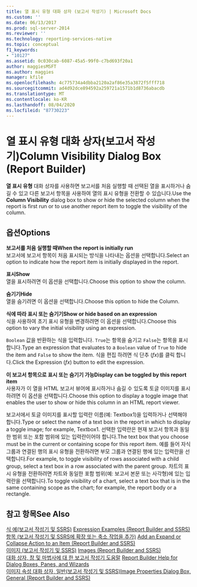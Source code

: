 ```yaml
---
title: 열 표시 유형 대화 상자 (보고서 작성기) | Microsoft Docs
ms.custom: ''
ms.date: 06/13/2017
ms.prod: sql-server-2014
ms.reviewer: ''
ms.technology: reporting-services-native
ms.topic: conceptual
f1_keywords:
- "10127"
ms.assetid: 0c030cab-6087-45a5-99f0-c7bd693f20a1
author: maggiesMSFT
ms.author: maggies
manager: kfile
ms.openlocfilehash: 4c775734a4dbba2120a2af86e35a3872f5fff718
ms.sourcegitcommit: ad4d92dce894592a259721a1571b1d8736abacdb
ms.translationtype: MT
ms.contentlocale: ko-KR
ms.lasthandoff: 08/04/2020
ms.locfileid: "87730223"
---
```

# <a name="column-visibility-dialog-box-report-builder"></a><span data-ttu-id="1c81c-102">열 표시 유형 대화 상자(보고서 작성기)</span><span class="sxs-lookup"><span data-stu-id="1c81c-102">Column Visibility Dialog Box (Report Builder)</span></span>
  <span data-ttu-id="1c81c-103">**열 표시 유형** 대화 상자를 사용하면 보고서를 처음 실행할 때 선택된 열을 표시하거나 숨길 수 있고 다른 보고서 항목을 사용하여 열의 표시 유형을 전환할 수 있습니다.</span><span class="sxs-lookup"><span data-stu-id="1c81c-103">Use the **Column Visibility** dialog box to show or hide the selected column when the report is first run or to use another report item to toggle the visibility of the column.</span></span>  
  
## <a name="options"></a><span data-ttu-id="1c81c-104">옵션</span><span class="sxs-lookup"><span data-stu-id="1c81c-104">Options</span></span>  
 <span data-ttu-id="1c81c-105">**보고서를 처음 실행할 때**</span><span class="sxs-lookup"><span data-stu-id="1c81c-105">**When the report is initially run**</span></span>  
 <span data-ttu-id="1c81c-106">보고서에 보고서 항목이 처음 표시되는 방식을 나타내는 옵션을 선택합니다.</span><span class="sxs-lookup"><span data-stu-id="1c81c-106">Select an option to indicate how the report item is initially displayed in the report.</span></span>  
  
 <span data-ttu-id="1c81c-107">**표시**</span><span class="sxs-lookup"><span data-stu-id="1c81c-107">**Show**</span></span>  
 <span data-ttu-id="1c81c-108">열을 표시하려면 이 옵션을 선택합니다.</span><span class="sxs-lookup"><span data-stu-id="1c81c-108">Choose this option to show the column.</span></span>  
  
 <span data-ttu-id="1c81c-109">**숨기기**</span><span class="sxs-lookup"><span data-stu-id="1c81c-109">**Hide**</span></span>  
 <span data-ttu-id="1c81c-110">열을 숨기려면 이 옵션을 선택합니다.</span><span class="sxs-lookup"><span data-stu-id="1c81c-110">Choose this option to hide the Column.</span></span>  
  
 <span data-ttu-id="1c81c-111">**식에 따라 표시 또는 숨기기**</span><span class="sxs-lookup"><span data-stu-id="1c81c-111">**Show or hide based on an expression**</span></span>  
 <span data-ttu-id="1c81c-112">식을 사용하여 초기 표시 유형을 변경하려면 이 옵션을 선택합니다.</span><span class="sxs-lookup"><span data-stu-id="1c81c-112">Choose this option to vary the initial visibility using an expression.</span></span>  
  
 <span data-ttu-id="1c81c-113">`Boolean` 값을 반환하는 식을 입력합니다. `True`는 항목을 숨기고 `False`는 항목을 표시합니다.</span><span class="sxs-lookup"><span data-stu-id="1c81c-113">Type an expression that evaluates to a `Boolean` value of `True` to hide the item and `False` to show the item.</span></span> <span data-ttu-id="1c81c-114">식을 편집 하려면 식 단추 (*fx*)를 클릭 합니다.</span><span class="sxs-lookup"><span data-stu-id="1c81c-114">Click the Expression (*fx*) button to edit the expression.</span></span>  
  
 <span data-ttu-id="1c81c-115">**이 보고서 항목으로 표시 또는 숨기기 가능**</span><span class="sxs-lookup"><span data-stu-id="1c81c-115">**Display can be toggled by this report item**</span></span>  
 <span data-ttu-id="1c81c-116">사용자가 이 열을 HTML 보고서 뷰어에 표시하거나 숨길 수 있도록 토글 이미지를 표시하려면 이 옵션을 선택합니다.</span><span class="sxs-lookup"><span data-stu-id="1c81c-116">Choose this option to display a toggle image that enables the user to show or hide this column in an HTML report viewer.</span></span>  
  
 <span data-ttu-id="1c81c-117">보고서에서 토글 이미지를 표시할 입력란 이름(예: Textbox1)을 입력하거나 선택해야 합니다.</span><span class="sxs-lookup"><span data-stu-id="1c81c-117">Type or select the name of a text box in the report in which to display a toggle image; for example, Textbox1.</span></span> <span data-ttu-id="1c81c-118">선택한 입력란은 현재 보고서 항목과 동일한 범위 또는 포함 범위에 있는 입력란이어야 합니다.</span><span class="sxs-lookup"><span data-stu-id="1c81c-118">The text box that you choose must be in the current or containing scope for this report item.</span></span> <span data-ttu-id="1c81c-119">예를 들어 자식 그룹과 연결된 행의 표시 유형을 전환하려면 부모 그룹과 연결된 행에 있는 입력란을 선택합니다.</span><span class="sxs-lookup"><span data-stu-id="1c81c-119">For example, to toggle visibility of rows associated with a child group, select a text box in a row associated with the parent group.</span></span> <span data-ttu-id="1c81c-120">차트의 표시 유형을 전환하려면 차트와 동일한 포함 범위(예: 보고서 본문 또는 사각형)에 있는 입력란을 선택합니다.</span><span class="sxs-lookup"><span data-stu-id="1c81c-120">To toggle visibility of a chart, select a text box that is in the same containing scope as the chart; for example, the report body or a rectangle.</span></span>  
  
## <a name="see-also"></a><span data-ttu-id="1c81c-121">참고 항목</span><span class="sxs-lookup"><span data-stu-id="1c81c-121">See Also</span></span>  
 <span data-ttu-id="1c81c-122">[식 예&#40;보고서 작성기 및 SSRS&#41;](report-design/expression-examples-report-builder-and-ssrs.md) </span><span class="sxs-lookup"><span data-stu-id="1c81c-122">[Expression Examples &#40;Report Builder and SSRS&#41;](report-design/expression-examples-report-builder-and-ssrs.md) </span></span>  
 <span data-ttu-id="1c81c-123">[항목 &#40;보고서 작성기 및 SSRS에 확장 또는 축소 작업을 추가&#41;](report-design/add-an-expand-or-collapse-action-to-an-item-report-builder-and-ssrs.md) </span><span class="sxs-lookup"><span data-stu-id="1c81c-123">[Add an Expand or Collapse Action to an Item &#40;Report Builder and SSRS&#41;](report-design/add-an-expand-or-collapse-action-to-an-item-report-builder-and-ssrs.md) </span></span>  
 <span data-ttu-id="1c81c-124">[이미지 &#40;보고서 작성기 및 SSRS&#41;](report-design/images-report-builder-and-ssrs.md) </span><span class="sxs-lookup"><span data-stu-id="1c81c-124">[Images &#40;Report Builder and SSRS&#41;](report-design/images-report-builder-and-ssrs.md) </span></span>  
 <span data-ttu-id="1c81c-125">[대화 상자, 창 및 마법사에 대 한 보고서 작성기 도움말](../../2014/reporting-services/report-builder-help-for-dialog-boxes-panes-and-wizards.md) </span><span class="sxs-lookup"><span data-stu-id="1c81c-125">[Report Builder Help for Dialog Boxes, Panes, and Wizards](../../2014/reporting-services/report-builder-help-for-dialog-boxes-panes-and-wizards.md) </span></span>  
 [<span data-ttu-id="1c81c-126">이미지 속성 대화 상자, 일반&#40;보고서 작성기 및 SSRS&#41;</span><span class="sxs-lookup"><span data-stu-id="1c81c-126">Image Properties Dialog Box, General &#40;Report Builder and SSRS&#41;</span></span>](../../2014/reporting-services/image-properties-dialog-box-general-report-builder-and-ssrs.md)  
  
  
